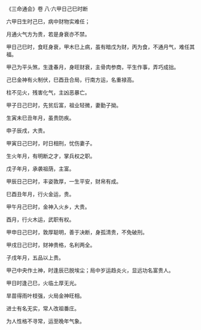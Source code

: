 《三命通会》卷 八·六甲日己巳时断

六甲日生时己巳，病中财物实难任；

月通火气方为贵，若是身衰亦不禁。

甲日己巳时，食旺身衰，甲木巳上病，虽有暗戊为财，丙为食，不通月气，难任其福。

甲己为平头煞，生逢春月，身旺财衰，主骨肉参商，平生作事，弄巧成拙。

己巳金神有火制伏，巳酉丑合局，行南方运，名重禄高。

柱不见火，残害化气，主凶恶暴亡。

甲子日己巳时，先贫后富，祖业轻微，妻勤子拗。

生寅未巳丑年月，虽贵防疾。

申子辰戌，大贵。

甲寅日己巳时，时日相刑，忧伤妻子。

生火年月，有明断之才，掌兵权之职。

戊子年月，承袭祖荫，主富。

甲辰日己巳时，丰姿敦厚，一生平安，财帛有成。

巳酉丑年月，行火金运，贵。

甲午月己巳时，金神入火乡，大贵。

酉月，行火木运，武职有权。

甲申日己巳时，敦厚聪明，善于决断，身孤清贵，不免破刑。

甲戌日己巳时，财神贵格，名利两全。

子戌年月，五品以上贵。

甲己中央作土神，时逢辰已脱埃尘；局中岁运趋炎火，显远功名富贵人。

甲日时逢己巳，火临土厚无光。

旱苗得雨叶枝强，火局金神旺相。

进士有名无实，常人改祖番庄。

为人性格不寻常，运至晚年气象。

